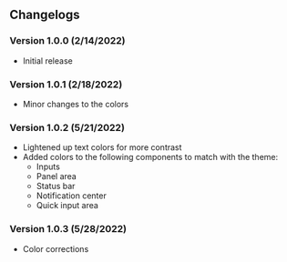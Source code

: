 ## Changelogs

### Version 1.0.0 (2/14/2022)

- Initial release

### Version 1.0.1 (2/18/2022)

- Minor changes to the colors

### Version 1.0.2 (5/21/2022)

- Lightened up text colors for more contrast
- Added colors to the following components to match with the theme:
  - Inputs
  - Panel area
  - Status bar
  - Notification center
  - Quick input area

### Version 1.0.3 (5/28/2022)

- Color corrections
